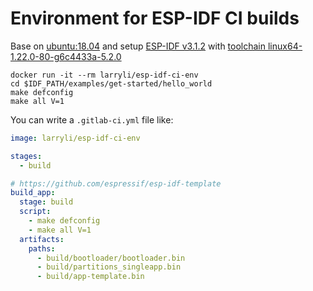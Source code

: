# Environment for ESP-IDF CI builds

Base on [ubuntu:18.04](https://hub.docker.com/_/ubuntu)
and setup [ESP-IDF v3.1.2](https://docs.espressif.com/projects/esp-idf/en/v3.1.2/get-started/index.html#get-esp-idf)
with [toolchain linux64-1.22.0-80-g6c4433a-5.2.0](https://docs.espressif.com/projects/esp-idf/en/v3.1.2/get-started/linux-setup.html) 

```shell
docker run -it --rm larryli/esp-idf-ci-env
cd $IDF_PATH/examples/get-started/hello_world
make defconfig
make all V=1
```

You can write a `.gitlab-ci.yml` file like:

```yaml
image: larryli/esp-idf-ci-env

stages:
  - build

# https://github.com/espressif/esp-idf-template
build_app:
  stage: build
  script:
    - make defconfig
    - make all V=1
  artifacts:
    paths:
      - build/bootloader/bootloader.bin
      - build/partitions_singleapp.bin
      - build/app-template.bin
```

